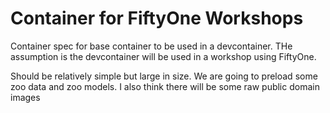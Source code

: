 # Container for FiftyOne Workshops
Container spec for base container to be used in a devcontainer. THe assumption is the devcontainer will be used in a workshop using FiftyOne.

Should be relatively simple but large in size. We are going to preload some zoo data and zoo models. I also think there will be some raw public domain images 